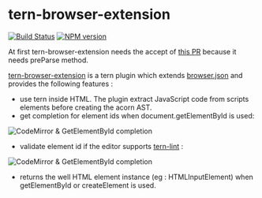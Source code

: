 # tern-browser-extension

[![Build Status](https://secure.travis-ci.org/angelozerr/tern-browser-extension.png)](http://travis-ci.org/angelozerr/tern-browser-extension)
[![NPM version](https://img.shields.io/npm/v/tern-browser-extension.svg)](https://www.npmjs.org/package/tern-browser-extension)  

At first tern-browser-extension needs the accept of [this PR](https://github.com/marijnh/tern/pull/550) because it needs preParse method.

[tern-browser-extension](https://github.com/angelozerr/tern-browser-extension) is a tern plugin which extends [browser.json](https://github.com/marijnh/tern/blob/master/defs/browser.json) and provides the following features : 

 * use tern inside HTML. The plugin extract JavaScript code from scripts elements before creating the acorn AST.
 * get completion for element ids when document.getElementById is used:

![CodeMirror & GetElementById completion](https://github.com/angelozerr/tern-browser-extension/wiki/images/CodeMirror_GetElementByIdCompletion.png)

 * validate element id if the editor supports [tern-lint](https://github.com/angelozerr/tern-lint) : 

![CodeMirror & GetElementById completion](https://github.com/angelozerr/tern-browser-extension/wiki/images/CodeMirror_GetElementByIdValidation.png) 

 * returns the well HTML element instance (eg : HTMLInputElement) when getElementById or createElement is used.